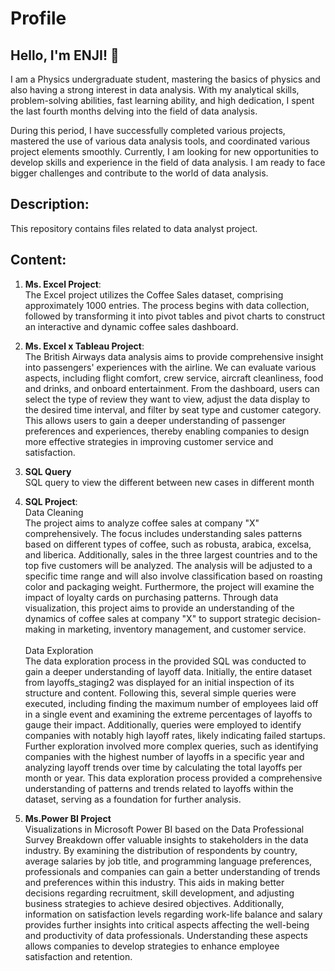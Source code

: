 # Profile

## Hello, I'm ENJI! 👋

I am a Physics undergraduate student, mastering the basics of physics and also having a strong interest in data analysis. With my analytical skills, problem-solving abilities, fast learning ability, and high dedication, I spent the last fourth months delving into the field of data analysis.

During this period, I have successfully completed various projects, mastered the use of various data analysis tools, and coordinated various project elements smoothly. Currently, I am looking for new opportunities to develop skills and experience in the field of data analysis. I am ready to face bigger challenges and contribute to the world of data analysis.

## Description:
This repository contains files related to data analyst project. 

## Content:
1. **Ms. Excel Project**:
   <br/>The Excel project utilizes the Coffee Sales dataset, comprising approximately 1000 entries. The process begins with data collection, followed by transforming it into pivot tables and pivot charts to 
   construct an interactive and dynamic coffee sales dashboard.
  
2. **Ms. Excel x Tableau Project**:
   <br/>The British Airways data analysis aims to provide comprehensive insight into passengers' experiences with the airline. We can evaluate various aspects, including flight comfort, crew service, aircraft cleanliness, food and drinks, and onboard entertainment. From the dashboard, users can select the type of review they want to view, adjust the data display to the desired time interval, and filter by seat type and customer category. This allows users to gain a deeper understanding of passenger preferences and experiences, thereby enabling companies to design more effective strategies in improving customer service and satisfaction.

3. **SQL Query**
   <br/>SQL query to view the different between new cases in different month
  
4. **SQL Project**:
   <br/>Data Cleaning <br/>
   The project aims to analyze coffee sales at company "X" comprehensively. The focus includes understanding sales patterns based on different types of coffee, such as robusta, arabica, excelsa, and liberica. Additionally, sales in the three largest countries and to the top five customers will be analyzed. The analysis will be adjusted to a specific time range and will also involve classification based on roasting color and packaging weight. Furthermore, the project will examine the impact of loyalty cards on purchasing patterns. Through data visualization, this project aims to provide an understanding of the dynamics of coffee sales at company "X" to support strategic decision-making in marketing, inventory management, and customer service. <br/><br/>Data Exploration<br/> The data exploration process in the provided SQL was conducted to gain a deeper understanding of layoff data. Initially, the entire dataset from layoffs_staging2 was displayed for an initial inspection of its structure and content. Following this, several simple queries were executed, including finding the maximum number of employees laid off in a single event and examining the extreme percentages of layoffs to gauge their impact. Additionally, queries were employed to identify companies with notably high layoff rates, likely indicating failed startups. Further exploration involved more complex queries, such as identifying companies with the highest number of layoffs in a specific year and analyzing layoff trends over time by calculating the total layoffs per month or year. This data exploration process provided a comprehensive understanding of patterns and trends related to layoffs within the dataset, serving as a foundation for further analysis.

5. **Ms.Power BI Project**
   <br/>Visualizations in Microsoft Power BI based on the Data Professional Survey Breakdown offer valuable insights to stakeholders in the data industry. By examining the distribution of respondents by country, average salaries by job title, and programming language preferences, professionals and companies can gain a better understanding of trends and preferences within this industry. This aids in making better decisions regarding recruitment, skill development, and adjusting business strategies to achieve desired objectives. Additionally, information on satisfaction levels regarding work-life balance and salary provides further insights into critical aspects affecting the well-being and productivity of data professionals. Understanding these aspects allows companies to develop strategies to enhance employee satisfaction and retention.
